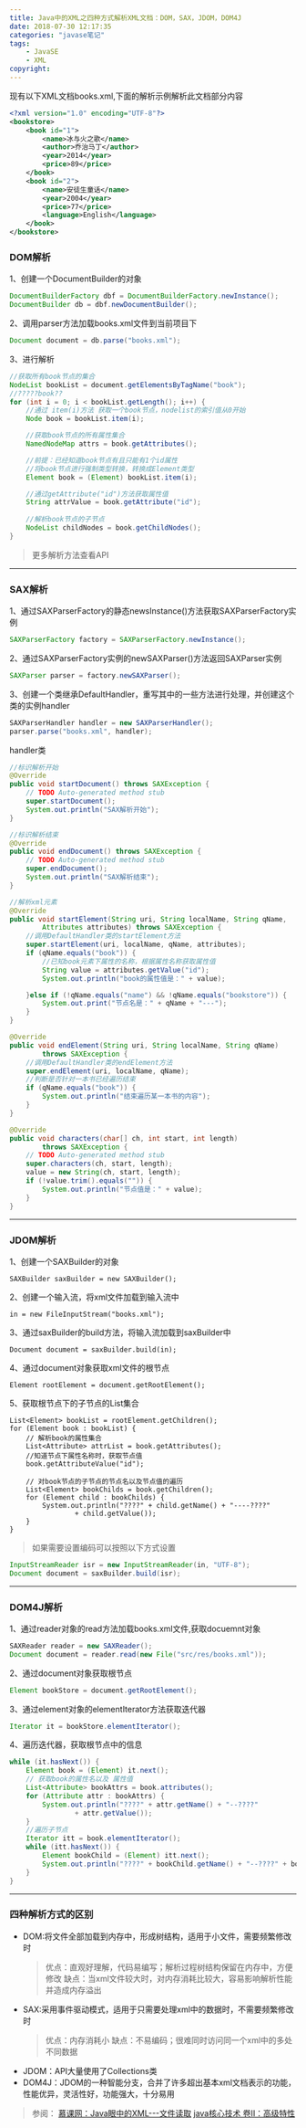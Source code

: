 ```yaml
---
title: Java中的XML之四种方式解析XML文档：DOM，SAX，JDOM，DOM4J
date: 2018-07-30 12:17:35
categories: "javase笔记"
tags:
    - JavaSE
    - XML
copyright:
---
```


现有以下XML文档books.xml,下面的解析示例解析此文档部分内容
```XML
<?xml version="1.0" encoding="UTF-8"?>
<bookstore>
	<book id="1">
		<name>冰与火之歌</name>
		<author>乔治马丁</author>
		<year>2014</year>
		<price>89</price>
	</book>
	<book id="2">
		<name>安徒生童话</name>
		<year>2004</year>
		<price>77</price>
		<language>English</language>
	</book>
</bookstore>
```
### DOM解析
1、创建一个DocumentBuilder的对象
```java
DocumentBuilderFactory dbf = DocumentBuilderFactory.newInstance();
DocumentBuilder db = dbf.newDocumentBuilder();
```
2、调用parser方法加载books.xml文件到当前项目下
```java
Document document = db.parse("books.xml");
```
3、进行解析
```java
//获取所有book节点的集合
NodeList bookList = document.getElementsByTagName("book");
//?????book??
for (int i = 0; i < bookList.getLength(); i++) {
    //通过 item(i)方法 获取一个book节点，nodelist的索引值从0开始
    Node book = bookList.item(i);

    //获取book节点的所有属性集合
    NamedNodeMap attrs = book.getAttributes();

    //前提：已经知道book节点有且只能有1个id属性
    //将book节点进行强制类型转换，转换成Element类型
    Element book = (Element) bookList.item(i);

    //通过getAttribute("id")方法获取属性值
    String attrValue = book.getAttribute("id");
    
    //解析book节点的子节点
    NodeList childNodes = book.getChildNodes();
}
```
> 更多解析方法查看API

----
### SAX解析
1、通过SAXParserFactory的静态newsInstance()方法获取SAXParserFactory实例
```java
SAXParserFactory factory = SAXParserFactory.newInstance();
```
2、通过SAXParserFactory实例的newSAXParser()方法返回SAXParser实例
```java
SAXParser parser = factory.newSAXParser();
```
3、创建一个类继承DefaultHandler，重写其中的一些方法进行处理，并创建这个类的实例handler
```java
SAXParserHandler handler = new SAXParserHandler();
parser.parse("books.xml", handler);
```
handler类
```java
//标识解析开始
@Override
public void startDocument() throws SAXException {
    // TODO Auto-generated method stub
    super.startDocument();
    System.out.println("SAX解析开始");
}

//标识解析结束
@Override
public void endDocument() throws SAXException {
    // TODO Auto-generated method stub
    super.endDocument();
    System.out.println("SAX解析结束");
}

//解析xml元素
@Override
public void startElement(String uri, String localName, String qName,
        Attributes attributes) throws SAXException {
    //调用DefaultHandler类的startElement方法
    super.startElement(uri, localName, qName, attributes);
    if (qName.equals("book")) {
        //已知book元素下属性的名称，根据属性名称获取属性值
        String value = attributes.getValue("id");
        System.out.println("book的属性值是：" + value);

    }else if (!qName.equals("name") && !qName.equals("bookstore")) {
        System.out.print("节点名是：" + qName + "---");
    }
}

@Override
public void endElement(String uri, String localName, String qName)
        throws SAXException {
    //调用DefaultHandler类的endElement方法
    super.endElement(uri, localName, qName);
    //判断是否针对一本书已经遍历结束
    if (qName.equals("book")) {
        System.out.println("结束遍历某一本书的内容");
    }
}

@Override
public void characters(char[] ch, int start, int length)
        throws SAXException {
    // TODO Auto-generated method stub
    super.characters(ch, start, length);
    value = new String(ch, start, length);
    if (!value.trim().equals("")) {
        System.out.println("节点值是：" + value);
    }
}
```
----
### JDOM解析
1、创建一个SAXBuilder的对象
```
SAXBuilder saxBuilder = new SAXBuilder();
```
2、创建一个输入流，将xml文件加载到输入流中
```
in = new FileInputStream("books.xml");
```
3、通过saxBuilder的build方法，将输入流加载到saxBuilder中
```
Document document = saxBuilder.build(in);
```
4、通过document对象获取xml文件的根节点
```
Element rootElement = document.getRootElement();
```
5、获取根节点下的子节点的List集合
```
List<Element> bookList = rootElement.getChildren();
for (Element book : bookList) {
    // 解析book的属性集合
    List<Attribute> attrList = book.getAttributes();
    //知道节点下属性名称时，获取节点值
    book.getAttributeValue("id");

    // 对book节点的子节点的节点名以及节点值的遍历
    List<Element> bookChilds = book.getChildren();
    for (Element child : bookChilds) {
        System.out.println("????" + child.getName() + "----????"
                + child.getValue());
    }
}

```
> 如果需要设置编码可以按照以下方式设置

```java
InputStreamReader isr = new InputStreamReader(in, "UTF-8");
Document document = saxBuilder.build(isr);
```
----
### DOM4J解析
1、通过reader对象的read方法加载books.xml文件,获取docuemnt对象
```java
SAXReader reader = new SAXReader();
Document document = reader.read(new File("src/res/books.xml"));
```
2、通过document对象获取根节点
```java
Element bookStore = document.getRootElement();
```
3、通过element对象的elementIterator方法获取迭代器
```java
Iterator it = bookStore.elementIterator();
```
4、遍历迭代器，获取根节点中的信息
```java
while (it.hasNext()) {
    Element book = (Element) it.next();
    // 获取book的属性名以及 属性值
    List<Attribute> bookAttrs = book.attributes();
    for (Attribute attr : bookAttrs) {
        System.out.println("????" + attr.getName() + "--????"
                + attr.getValue());
    }
    //遍历子节点
    Iterator itt = book.elementIterator();
    while (itt.hasNext()) {
        Element bookChild = (Element) itt.next();
        System.out.println("????" + bookChild.getName() + "--????" + bookChild.getStringValue());
    }
}
```
----
### 四种解析方式的区别
- DOM:将文件全部加载到内存中，形成树结构，适用于小文件，需要频繁修改时
    >优点：直观好理解，代码易编写；解析过程树结构保留在内存中，方便修改
    缺点：当xml文件较大时，对内存消耗比较大，容易影响解析性能并造成内存溢出
- SAX:采用事件驱动模式，适用于只需要处理xml中的数据时，不需要频繁修改时
    >优点：内存消耗小
    缺点：不易编码；很难同时访问同一个xml中的多处不同数据
- JDOM：API大量使用了Collections类
- DOM4J：JDOM的一种智能分支，合并了许多超出基本xml文档表示的功能，性能优异，灵活性好，功能强大，十分易用

> 参阅：
  [慕课网：Java眼中的XML---文件读取](https://www.imooc.com/learn/171)
  [java核心技术 卷II：高级特性](http://product.dangdang.com/25171892.html)